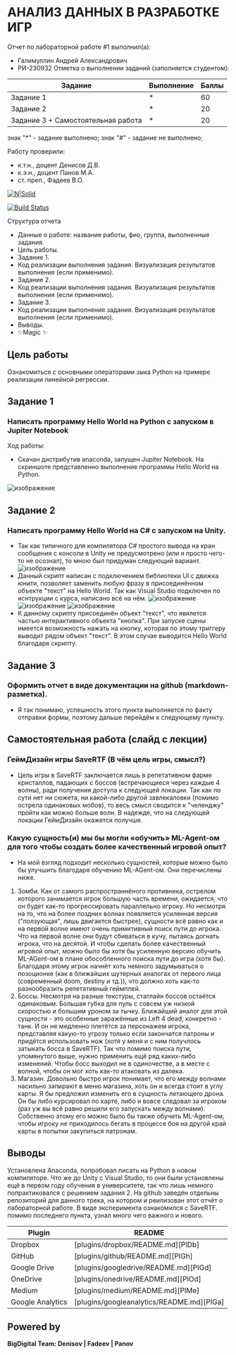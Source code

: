 # АНАЛИЗ ДАННЫХ В РАЗРАБОТКЕ ИГР
Отчет по лабораторной работе #1 выполнил(а):
- Галимуллин Андрей Александрович
- РИ-230932
Отметка о выполнении заданий (заполняется студентом):

| Задание | Выполнение | Баллы |
| ------ | ------ | ------ |
| Задание 1 | * | 60 |
| Задание 2 | * | 20 |
| Задание 3 + Самостоятельная работа | * | 20 |

знак "*" - задание выполнено; знак "#" - задание не выполнено;

Работу проверили:
- к.т.н., доцент Денисов Д.В.
- к.э.н., доцент Панов М.А.
- ст. преп., Фадеев В.О.

[![N|Solid](https://cldup.com/dTxpPi9lDf.thumb.png)](https://nodesource.com/products/nsolid)

[![Build Status](https://travis-ci.org/joemccann/dillinger.svg?branch=master)](https://travis-ci.org/joemccann/dillinger)

Структура отчета

- Данные о работе: название работы, фио, группа, выполненные задания.
- Цель работы.
- Задание 1.
- Код реализации выполнения задания. Визуализация результатов выполнения (если применимо).
- Задание 2.
- Код реализации выполнения задания. Визуализация результатов выполнения (если применимо).
- Задание 3.
- Код реализации выполнения задания. Визуализация результатов выполнения (если применимо).
- Выводы.
- ✨Magic ✨

## Цель работы
Ознакомиться с основными операторами зыка Python на примере реализации линейной регрессии.

## Задание 1
### Написать программу Hello World на Python с запуском в Jupiter Notebook
Ход работы:
- Скачан дистрибутив anaconda, запущен Jupiter Notebook. На скриншоте представленно выполнение программы Hello World на Python.

![изображение](https://github.com/user-attachments/assets/93db508d-5463-4e73-95fb-a80bbafb1471)


## Задание 2
###  Написать программу Hello World на C# с запуском на Unity.

- Так как типичного для компилятора C# простого вывода на кран сообщения с консоли в Unity не предусмотрено (или я просто чего-то не осознал), то мною был придуман следующий вариант.
![изображение](https://github.com/user-attachments/assets/e6b74527-8552-448f-9467-c192106e4ecd)
- Данный скрипт написан с подключением библиотеки UI с движка юнити, позволяет заменить любую фразу в  присоединённом объекте "текст" на Hello World. Так как Visual Studio подключен по иснтрукции с курса, написано всё на нём.
![изображение](https://github.com/user-attachments/assets/2570e84b-c0a3-42b9-8081-c911ca529c2e)
![изображение](https://github.com/user-attachments/assets/98b76340-d1b4-4eb1-8378-2e605a3d34f4)
![изображение](https://github.com/user-attachments/assets/80708ecf-0ada-4501-9532-00670eb9f53d)
- К данному скрипту присоединён объект "текст", что явялется частью интерактивного объекта "кнопка". При запуске сцены имеется возможность нажать на кнопку, которая по этому триггеру выводит рядом объект "текст". В этом случае выводится Hello World благодаря скрипту.


## Задание 3
### Оформить отчет в виде документации на github (markdown-разметка).
- Я так понимаю, успешность этого пункта выполняется по факту отправки формы, поэтому дальше перейдём к следующему пункту.


## Самостоятельная работа (слайд с лекции)
### ГеймДизайн игры SaveRTF (В чём цель игры, смысл?)

- Цель игры в SaveRTF заключается лишь в репетативном фарме кристаллов, падающих с боссов (встречающиеся через каждые 4 волны), ради получения доступа к следующей локации. Так как по сути нет ни сюжета, ни какой-либо другой завлекаловки (помимо острела одинаковых мобов), то весь смысл сводится к "челенджу" пройти как можно больше волн. В надежде, что на следующей локации ГеймДизайн окажется получше.

### Какую сущность(и) мы бы могли «обучить» ML-Agent-ом для того чтобы создать более качественный игровой опыт?

- На мой взгляд подходит несколько сущностей, которые можно было бы улучшить благодаря обучению ML-AGent-ом. Они перечислены ниже.
1) Зомби. Как от самого распространнёного противника, острелом которого занимается игрок большую часть времени, ожидается, что он будет как-то прогрессировать параллельно игроку. Но несмотря на то, что на более поздних волнах появляется усиленная версия ("ползующая", лишь двигается быстрее), сущности всё равно как и на первой волне имеют очень примитивный поиск пути до игрока. Что на первой волне они будут сбиваться в кучу, пытаясь догнать игрока, что на десятой. И чтобы сделать более качественный игровой опыт, можно было бы хотя бы усиленную версию обучить ML-AGent-ом в плане обособленного поиска пути до игра (хотя бы). Благодаря этому игрок начнёт хоть немного задумываться о позоционке (как в ближайших шутерных аналогах от первого лица (современный doom, destiny и тд.)), что должно хоть как-то разнообразить репетативный геймплей.
2) Боссы. Несмотря на разные текстуры, статлайн боссов остаётся одинаковым. Большая губка для пуль с совсем уж низкой скоростью и большим уроном за тычку. Ближайший аналог для этой сущности - это особенные заражённые из Left 4 dead, конкретно - танк. И он не медленно плетётся за персонажем игрока, представляя какую-то угрозу только если закончатся патроны и придётся использовать нож (хотя у меня и с ним получлось затыкать босса в SaveRTF). Так что помимо поиска пути, упомянутого выше, нужно применить ещё ряд каких-либо изменений. Чтобы босс выходил не в одиночестве, а в месте с волной, чтобы он мог хоть как-то атаковать из далека.
3) Магазин. Довольно быстро игрок понимает, что его между волнами насильно запирают в меню магазина, хоть он и всегда стоит в углу карты. Я бы предложил изменить его в сущность летающего дрона. Он бы либо курсировал по карте, либо и вовсе следовал за игроком (раз уж вы всё равно решили его запускать между волнами). Собственно этому его можно было бы также обучить ML-Agent-ом, чтобы игроку не приходилось бегать в процессе боя на другой край карты в попытки закупиться патронам.


## Выводы

Установлена Anaconda, попробовал писать на Python в новом компиляторе. Что же до Unity с Visual Studio, то они были установлены ещё в первом году обучения в университете, так что лишь немного попрактиковался с решением задания 2. На github заведён отдельны репозиторий для данного трека, на котором и реилизован этот отчёт о лабораторной работе. В виде эксперимента ознакомился с SaveRTF. помимо последнего пункта, узнал много чего важного и нового.

| Plugin | README |
| ------ | ------ |
| Dropbox | [plugins/dropbox/README.md][PlDb] |
| GitHub | [plugins/github/README.md][PlGh] |
| Google Drive | [plugins/googledrive/README.md][PlGd] |
| OneDrive | [plugins/onedrive/README.md][PlOd] |
| Medium | [plugins/medium/README.md][PlMe] |
| Google Analytics | [plugins/googleanalytics/README.md][PlGa] |

## Powered by

**BigDigital Team: Denisov | Fadeev | Panov**
